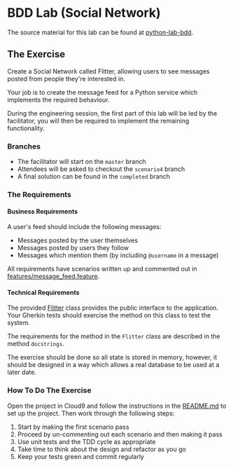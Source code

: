 # BDD Lab (Social Network)

The source material for this lab can be found at
[python-lab-bdd](https://github.com/armakuni/python-lab-bdd).

## The Exercise

Create a Social Network called Flitter, allowing users to see messages
posted from people they're interested in.

Your job is to create the message feed for a Python service which
implements the required behaviour.

During the engineering session, the first part of this lab will be led
by the facilitator, you will then be required to implement the remaining
functionality.

### Branches

- The facilitator will start on the `master` branch
- Attendees will be asked to checkout the `scenario4` branch
- A final solution can be found in the `completed` branch

### The Requirements

#### Business Requirements

A user's feed should include the following messages:

- Messages posted by the user themselves
- Messages posted by users they follow
- Messages which mention them (by including `@username` in a message)

All requirements have scenarios written up and commented out in
[features/message_feed.feature](https://github.com/armakuni/python-lab-bdd/blob/master/flitter/flitter.py).

#### Technical Requirements

The provided
[Flitter](https://github.com/armakuni/python-lab-bdd/blob/master/flitter/flitter.py)
class provides the public interface to the application. Your Gherkin
tests should exercise the method on this class to test the system.

The requirements for the method in the `Flitter` class are described in
the method `docstrings`.

The exercise should be done so all state is stored in memory, however,
it should be designed in a way which allows a real database to be used
at a later date.

### How To Do The Exercise

Open the project in Cloud9 and follow the instructions in the
[README.md](https://github.com/armakuni/python-lab-bdd/blob/master/README.md)
to set up the project. Then work through the following steps:

1.  Start by making the first scenario pass
2.  Proceed by un-commenting out each scenario and then making it pass
3.  Use unit tests and the TDD cycle as appropriate
4.  Take time to think about the design and refactor as you go
5.  Keep your tests green and commit regularly
